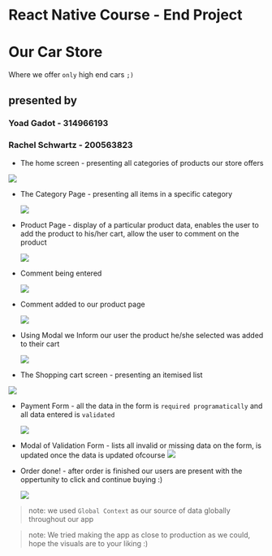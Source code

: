 # React Native Course - End Project

# Our Car Store

Where we offer `only` high end cars `;)`

## presented by

### Yoad Gadot - 314966193

### Rachel Schwartz - 200563823

- The home screen - presenting all categories of products our store offers

<img src="./screenshots/homePage.jpg"/>

- The Category Page - presenting all items in a specific category

  <img src="./screenshots/categoryPage.jpg"/>

- Product Page - display of a particular product data, enables the user to add the product to his/her cart, allow the user to comment on the product

  <img src="./screenshots/productPage.jpg"/>

- Comment being entered

  <img src="./screenshots/youCanAddComments.jpg"/>

- Comment added to our product page

  <img src="./screenshots/commentAdded.jpg"/>

- Using Modal we Inform our user the product he/she selected was added to their cart

  <img src="./screenshots/modalAfterAddToCart.jpg"/>

- The Shopping cart screen - presenting an itemised list

<img src="./screenshots/cart.jpg"/>

- Payment Form - all the data in the form is `required programatically` and all data entered is `validated`

  <img src="./screenshots/paymentForm.jpg"/>

- Modal of Validation Form - lists all invalid or missing data on the form, is updated once the data is updated ofcourse
  <img src="./screenshots/formValidationModal.jpg"/>

- Order done! - after order is finished our users are present with the oppertunity to click and continue buying :)

  <img src="./screenshots/endOfPurchase.jpg"/>

> note: we used `Global Context` as our source of data globally throughout our app

> note: We tried making the app as close to production as we could,
> hope the visuals are to your liking :)
